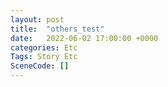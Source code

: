 ```yaml
---
layout: post
title:  "others_test"
date:   2022-06-02 17:00:00 +0000
categories: Etc
Tags: Story Etc
SceneCode: []
---
```

